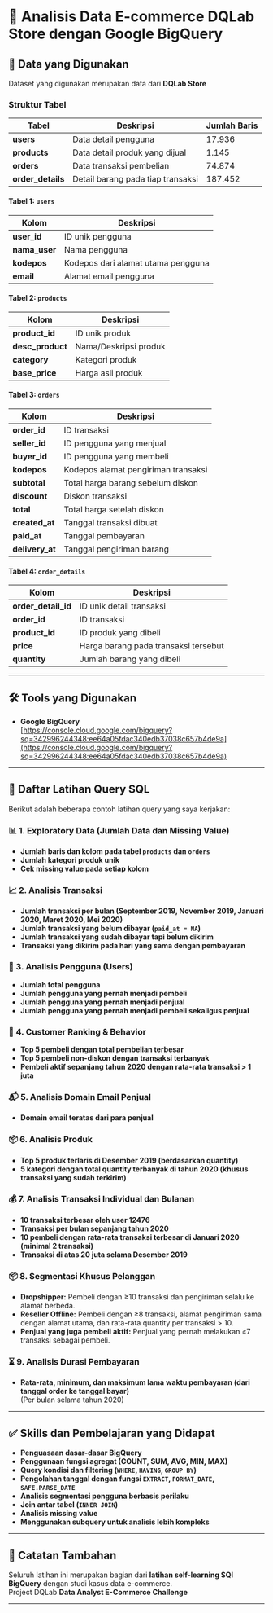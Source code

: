 # 🛒 Analisis Data E-commerce DQLab Store dengan Google BigQuery

## 📂 Data yang Digunakan

Dataset yang digunakan merupakan data dari **DQLab Store**

### Struktur Tabel

| Tabel | Deskripsi | Jumlah Baris |
|---|---|---|
| **users** | Data detail pengguna | 17.936 |
| **products** | Data detail produk yang dijual | 1.145 |
| **orders** | Data transaksi pembelian | 74.874 |
| **order_details** | Detail barang pada tiap transaksi | 187.452 |

#### Tabel 1: `users`
| Kolom | Deskripsi |
|---|---|
| **user_id** | ID unik pengguna |
| **nama_user** | Nama pengguna |
| **kodepos** | Kodepos dari alamat utama pengguna |
| **email** | Alamat email pengguna |

#### Tabel 2: `products`
| Kolom | Deskripsi |
|---|---|
| **product_id** | ID unik produk |
| **desc_product** | Nama/Deskripsi produk |
| **category** | Kategori produk |
| **base_price** | Harga asli produk |

#### Tabel 3: `orders`
| Kolom | Deskripsi |
|---|---|
| **order_id** | ID transaksi |
| **seller_id** | ID pengguna yang menjual |
| **buyer_id** | ID pengguna yang membeli |
| **kodepos** | Kodepos alamat pengiriman transaksi |
| **subtotal** | Total harga barang sebelum diskon |
| **discount** | Diskon transaksi |
| **total** | Total harga setelah diskon |
| **created_at** | Tanggal transaksi dibuat |
| **paid_at** | Tanggal pembayaran |
| **delivery_at** | Tanggal pengiriman barang |

#### Tabel 4: `order_details`
| Kolom | Deskripsi |
|---|---|
| **order_detail_id** | ID unik detail transaksi |
| **order_id** | ID transaksi |
| **product_id** | ID produk yang dibeli |
| **price** | Harga barang pada transaksi tersebut |
| **quantity** | Jumlah barang yang dibeli |

---

## 🛠️ Tools yang Digunakan

- **Google BigQuery**  
[https://console.cloud.google.com/bigquery?sq=342996244348:ee64a05fdac340edb37038c657b4de9a](https://console.cloud.google.com/bigquery?sq=342996244348:ee64a05fdac340edb37038c657b4de9a)

---

## 📌 Daftar Latihan Query SQL

Berikut adalah beberapa contoh latihan query yang saya kerjakan:

### 📊 1. Exploratory Data (Jumlah Data dan Missing Value)

- **Jumlah baris dan kolom pada tabel `products` dan `orders`**
- **Jumlah kategori produk unik**
- **Cek missing value pada setiap kolom**

### 📈 2. Analisis Transaksi

- **Jumlah transaksi per bulan (September 2019, November 2019, Januari 2020, Maret 2020, Mei 2020)**
- **Jumlah transaksi yang belum dibayar (`paid_at = NA`)**
- **Jumlah transaksi yang sudah dibayar tapi belum dikirim**
- **Transaksi yang dikirim pada hari yang sama dengan pembayaran**

### 👥 3. Analisis Pengguna (Users)

- **Jumlah total pengguna**
- **Jumlah pengguna yang pernah menjadi pembeli**
- **Jumlah pengguna yang pernah menjadi penjual**
- **Jumlah pengguna yang pernah menjadi pembeli sekaligus penjual**

### 🏅 4. Customer Ranking & Behavior

- **Top 5 pembeli dengan total pembelian terbesar**
- **Top 5 pembeli non-diskon dengan transaksi terbanyak**
- **Pembeli aktif sepanjang tahun 2020 dengan rata-rata transaksi > 1 juta**

### 📬 5. Analisis Domain Email Penjual

- **Domain email teratas dari para penjual**

### 📦 6. Analisis Produk

- **Top 5 produk terlaris di Desember 2019 (berdasarkan quantity)**
- **5 kategori dengan total quantity terbanyak di tahun 2020 (khusus transaksi yang sudah terkirim)**

### 💰 7. Analisis Transaksi Individual dan Bulanan

- **10 transaksi terbesar oleh user 12476**
- **Transaksi per bulan sepanjang tahun 2020**
- **10 pembeli dengan rata-rata transaksi terbesar di Januari 2020 (minimal 2 transaksi)**
- **Transaksi di atas 20 juta selama Desember 2019**

### 📦 8. Segmentasi Khusus Pelanggan

- **Dropshipper:** Pembeli dengan ≥10 transaksi dan pengiriman selalu ke alamat berbeda.
- **Reseller Offline:** Pembeli dengan ≥8 transaksi, alamat pengiriman sama dengan alamat utama, dan rata-rata quantity per transaksi > 10.
- **Penjual yang juga pembeli aktif:** Penjual yang pernah melakukan ≥7 transaksi sebagai pembeli.

### ⏳ 9. Analisis Durasi Pembayaran

- **Rata-rata, minimum, dan maksimum lama waktu pembayaran (dari tanggal order ke tanggal bayar)**  
(Per bulan selama tahun 2020)

---

## ✅ Skills dan Pembelajaran yang Didapat

- **Penguasaan dasar-dasar BigQuery**
- **Penggunaan fungsi agregat (COUNT, SUM, AVG, MIN, MAX)**
- **Query kondisi dan filtering (`WHERE`, `HAVING`, `GROUP BY`)**
- **Pengolahan tanggal dengan fungsi `EXTRACT`, `FORMAT_DATE`, `SAFE.PARSE_DATE`**
- **Analisis segmentasi pengguna berbasis perilaku**
- **Join antar tabel (`INNER JOIN`)**
- **Analisis missing value**
- **Menggunakan subquery untuk analisis lebih kompleks**

---

## 📌 Catatan Tambahan
Seluruh latihan ini merupakan bagian dari **latihan self-learning SQl BigQuery** dengan studi kasus data e-commerce.  
Project DQLab **Data Analyst E-Commerce Challenge**

---

